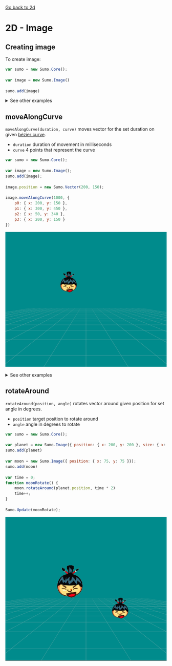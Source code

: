 [Go back to 2d](index.md)

# 2D - Image

## Creating image

To create image:
```javascript
var sumo = new Sumo.Core();

var image = new Sumo.Image()

sumo.add(image)
```

<details markdown="1">
  <summary>See other examples</summary>
You can give image source in constructor:

```javascript
var sumo = new Sumo.Core();

var image = new Sumo.Image('/images/icon.png')
image.position.x = 300
image.position.y = 300
image.size = { x: 100, y: 100, z: 100 }

sumo.add(image)
```

You can also give an object in constructor:

```javascript
var sumo = new Sumo.Core();

var image = new Sumo.Image({ source: '/images/icon.png', position: { x: 300, y: 300 } });

sumo.add(image)
```
</details>

## moveAlongCurve

`moveAlongCurve(duration, curve)` moves vector for the set duration on given [bézier curve](https://en.wikipedia.org/wiki/B%C3%A9zier_curve).

- `duration` duration of movement in milliseconds
- `curve` 4 points that represent the curve

```javascript
var sumo = new Sumo.Core();

var image = new Sumo.Image();
sumo.add(image);

image.position = new Sumo.Vector(200, 150);

image.moveAlongCurve(1000, {
    p0: { x: 200, y: 150 },
    p1: { x: 300, y: 450 },
    p2: { x: 50, y: 340 },
    p3: { x: 200, y: 150 }
})
```

![preview](../images/curve-preview.gif)

<details markdown="1">
  <summary>See other examples</summary>

Curve can also be given as an array:
```javascript
image.moveAlongCurve(1000, [
    { x: 350, y: 350 },
    { x: 600, y: 350 },
    { x: 360, y: 350 },
    { x: 350, y: 350 }
]);
```

Curve can also be in 3D:
```javascript
image.moveAlongCurve(1000, {
    p0: { x: 350, y: 350, z: 400 },
    p1: { x: 600, y: 350, z: 400 },
    p2: { x: 360, y: 350, z: 400 },
    p3: { x: 350, y: 350, z: 400 }
})
```

Or with vectors:
```javascript
image.moveAlongCurve(1000, {
    p0: new Sumo.Vector(350, 350, 400),
    p1: new Sumo.Vector(600, 350, 400),
    p2: new Sumo.Vector(360, 350, 400),
    p3: new Sumo.Vector(350, 350, 400),
})
```
</details>

## rotateAround

`rotateAround(position, angle)` rotates vector around given position for set angle in degrees.

- `position` target position to rotate around
- `angle` angle in degrees to rotate

```javascript
var sumo = new Sumo.Core();

var planet = new Sumo.Image({ position: { x: 200, y: 200 }, size: { x: 100, y: 100 }})
sumo.add(planet)

var moon = new Sumo.Image({ position: { x: 75, y: 75 }});
sumo.add(moon)

var time = 0;
function moonRotate() {
    moon.rotateAround(planet.position, time * 2)
    time++;
}

Sumo.Update(moonRotate);
```

![preview](../images/rotate-around-preview.gif)